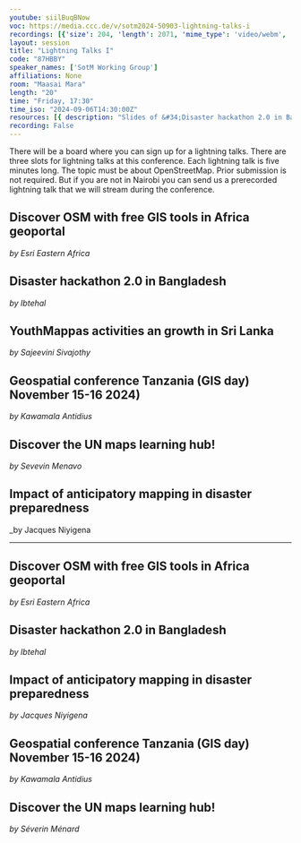 ```yaml
---
youtube: siilBuqBNow
voc: https://media.ccc.de/v/sotm2024-50903-lightning-talks-i
recordings: [{'size': 204, 'length': 2071, 'mime_type': 'video/webm', 'language': 'eng', 'filename': 'sotm2024-50903-eng-Lightning_Talks_I_webm-hd.webm', 'state': 'new', 'folder': 'webm-hd', 'high_quality': True, 'width': 1920, 'height': 1080, 'updated_at': '2024-11-06T22:50:59.118+01:00', 'recording_url': 'https://cdn.media.ccc.de/events/sotm/2024/webm-hd/sotm2024-50903-eng-Lightning_Talks_I_webm-hd.webm', 'url': 'https://api.media.ccc.de/public/recordings/81377', 'event_url': 'https://api.media.ccc.de/public/events/344dd5ec-5f1f-5079-88bc-b8065096f15c', 'conference_url': 'https://api.media.ccc.de/public/conferences/sotm2024'}, {'size': 90, 'length': 2071, 'mime_type': 'video/webm', 'language': 'eng', 'filename': 'sotm2024-50903-eng-Lightning_Talks_I_webm-sd.webm', 'state': 'new', 'folder': 'webm-sd', 'high_quality': False, 'width': 720, 'height': 576, 'updated_at': '2024-11-06T22:24:34.995+01:00', 'recording_url': 'https://cdn.media.ccc.de/events/sotm/2024/webm-sd/sotm2024-50903-eng-Lightning_Talks_I_webm-sd.webm', 'url': 'https://api.media.ccc.de/public/recordings/81376', 'event_url': 'https://api.media.ccc.de/public/events/344dd5ec-5f1f-5079-88bc-b8065096f15c', 'conference_url': 'https://api.media.ccc.de/public/conferences/sotm2024'}, {'size': 75, 'length': 2071, 'mime_type': 'video/mp4', 'language': 'eng', 'filename': 'sotm2024-50903-eng-Lightning_Talks_I_sd.mp4', 'state': 'new', 'folder': 'h264-sd', 'high_quality': False, 'width': 720, 'height': 576, 'updated_at': '2024-11-06T22:14:04.443+01:00', 'recording_url': 'https://cdn.media.ccc.de/events/sotm/2024/h264-sd/sotm2024-50903-eng-Lightning_Talks_I_sd.mp4', 'url': 'https://api.media.ccc.de/public/recordings/81375', 'event_url': 'https://api.media.ccc.de/public/events/344dd5ec-5f1f-5079-88bc-b8065096f15c', 'conference_url': 'https://api.media.ccc.de/public/conferences/sotm2024'}, {'size': 31, 'length': 2071, 'mime_type': 'audio/mpeg', 'language': 'eng', 'filename': 'sotm2024-50903-eng-Lightning_Talks_I_mp3.mp3', 'state': 'new', 'folder': 'mp3', 'high_quality': False, 'width': 0, 'height': 0, 'updated_at': '2024-11-06T22:09:21.962+01:00', 'recording_url': 'https://cdn.media.ccc.de/events/sotm/2024/mp3/sotm2024-50903-eng-Lightning_Talks_I_mp3.mp3', 'url': 'https://api.media.ccc.de/public/recordings/81374', 'event_url': 'https://api.media.ccc.de/public/events/344dd5ec-5f1f-5079-88bc-b8065096f15c', 'conference_url': 'https://api.media.ccc.de/public/conferences/sotm2024'}, {'size': 255, 'length': 2071, 'mime_type': 'video/mp4', 'language': 'eng', 'filename': 'sotm2024-50903-eng-Lightning_Talks_I_hd.mp4', 'state': 'new', 'folder': 'h264-hd', 'high_quality': True, 'width': 1920, 'height': 1080, 'updated_at': '2024-11-06T22:07:26.893+01:00', 'recording_url': 'https://cdn.media.ccc.de/events/sotm/2024/h264-hd/sotm2024-50903-eng-Lightning_Talks_I_hd.mp4', 'url': 'https://api.media.ccc.de/public/recordings/81373', 'event_url': 'https://api.media.ccc.de/public/events/344dd5ec-5f1f-5079-88bc-b8065096f15c', 'conference_url': 'https://api.media.ccc.de/public/conferences/sotm2024'}]
layout: session
title: "Lightning Talks I"
code: "87HBBY"
speaker_names: ['SotM Working Group']
affiliations: None
room: "Maasai Mara"
length: "20"
time: "Friday, 17:30"
time_iso: "2024-09-06T14:30:00Z"
resources: [{ description: "Slides of &#34;Disaster hackathon 2.0 in Bangladesh&#34;", url: "https://pretalx.com/media/sotm2024/submissions/87HBBY/resources/Disaster_hackatho_RdzLGvl.pdf" },{ description: "Slides of &#34;Impact of anticipatory mapping in disaster preparedness&#34;", url: "https://pretalx.com/media/sotm2024/submissions/87HBBY/resources/Impact_of_anticip_6ymxa8J.pdf" },{ description: "Slides of &#34;Discover OSM with free GIS tools in Africa geoportal&#34;", url: "https://pretalx.com/media/sotm2024/submissions/87HBBY/resources/SotM_2024_Africa__Amtx8ra.pdf" }]
recording: False
---
```


There will be a board where you can sign up for a lightning talks. There are three slots for lightning talks at this conference. Each lightning talk is five minutes long. The topic must be about OpenStreetMap. Prior submission is not required. But if you are not in Nairobi you can send us a prerecorded lightning talk that we will stream during the conference.

## Discover OSM with free GIS tools in Africa geoportal
_by Esri Eastern Africa_

## Disaster hackathon 2.0 in Bangladesh
_by Ibtehal_

## YouthMappas activities an growth in Sri Lanka
_by Sajeevini Sivajothy_

## Geospatial conference Tanzania (GIS day) November 15-16 2024)
_by Kawamala Antidius_

## Discover the UN maps learning hub!
_by Sevevin Menavo_

## Impact of anticipatory mapping in disaster preparedness
_by Jacques Niyigena

<hr>

## Discover OSM with free GIS tools in Africa geoportal
_by Esri Eastern Africa_

## Disaster hackathon 2.0 in Bangladesh
_by Ibtehal_

## Impact of anticipatory mapping in disaster preparedness
_by Jacques Niyigena_

## Geospatial conference Tanzania (GIS day) November 15-16 2024)
_by Kawamala Antidius_

## Discover the UN maps learning hub!
_by Séverin Ménard_

